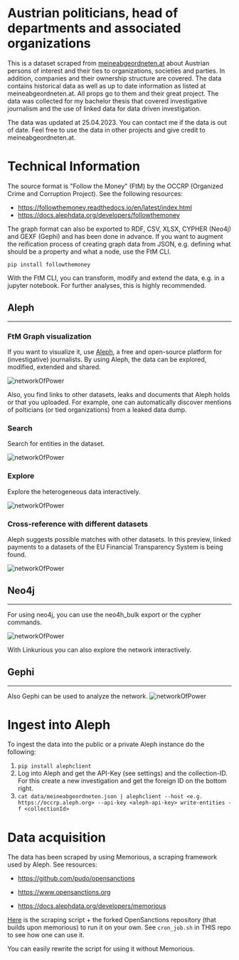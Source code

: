 # Austrian politicians, head of departments and associated organizations

This is a dataset scraped from [meineabgeordneten.at](http://meineabgeordenten.at) about Austrian persons of interest and their ties to organizations, societies and parties. In addition, companies and their ownership structure are covered. The data contains historical data as well as up to date information as listed at meineabgeordneten.at. All props go to them and their great project. The data was collected for my bachelor thesis that covered investigative journalism and the use of linked data for data driven investigation.

The data was updated at 25.04.2023. You can contact me if the data is out of date.
Feel free to use the data in other projects and give credit to meineabgeordneten.at.

# Technical Information

The source format is "Follow the Money" (FtM) by the OCCRP (Organized Crime and Corruption Project). See the following resources:

- https://followthemoney.readthedocs.io/en/latest/index.html
- https://docs.alephdata.org/developers/followthemoney

The graph format can also be exported to RDF, CSV, XLSX, CYPHER (Neo4j) and GEXF (Gephi) and has been done in advance. If you want to augment the reification process of creating graph data from JSON, e.g. defining what should be a property and what a node, use the FtM CLI.

`pip install followthemoney`

With the FtM CLI, you can transform, modify and extend the data, e.g. in a jupyter notebook. For further analyses, this is highly recommended.

## Aleph 
---
### FtM Graph visualization
If you want to visualize it, use [Aleph](https://aleph.occrp.org), a free and open-source platform for (investigative) journalists. By using Aleph, the data can be explored, modified, extended and shared.

![networkOfPower](img/politicians_ftm.JPG)

Also, you find links to other datasets, leaks and documents that Aleph holds or that you uploaded. For example, one can automatically discover mentions of polticians (or tied organizations) from a leaked data dump.

### Search
Search for entities in the dataset.

![networkOfPower](img/search.gif)

### Explore
Explore the heterogeneous data interactively.

![networkOfPower](img/explore.gif)

### Cross-reference with different datasets
Aleph suggests possible matches with other datasets. In this preview, linked payments to a datasets of the EU Financial Transparency System is being found.

![networkOfPower](img/crossref.gif)



## Neo4j
---
For using neo4j, you can use the neo4h_bulk export or the cypher commands.  

![networkOfPower](img/neo4j.JPG)

With Linkurious you can also explore the network interactively.

## Gephi
---
Also Gephi can be used to analyze the network.
![networkOfPower](img/gephi.png)


# Ingest into Aleph

To ingest the data into the public or a private Aleph instance do the following:

1. `pip install alephclient`
2. Log into Aleph and get the API-Key (see settings) and the collection-ID. For this create a new investigation and get the foreign ID on the bottom right.
3. `cat data/meineabgeordneten.json | alephclient --host <e.g. https://occrp.aleph.org> --api-key <aleph-api-key> write-entities -f <collectionId>`

# Data acquisition 

The data has been scraped by using Memorious, a scraping framework used by Aleph. See resources:

- https://github.com/pudo/opensanctions

- https://www.opensanctions.org

- https://docs.alephdata.org/developers/memorious

[Here](https://github.com/PeterWalchhofer/opensanctions) is the scraping script + the forked OpenSanctions repository (that builds upon memorious) to run it on your own.
See `cron_job.sh` in THIS repo to see how one can use it.

You can easily rewrite the script for using it without Memorious.
